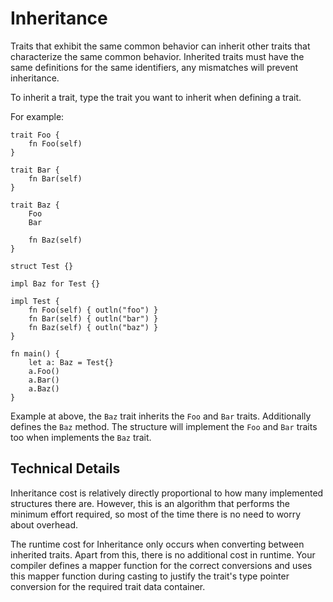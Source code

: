 # Inheritance

Traits that exhibit the same common behavior can inherit other traits that characterize the same common behavior. Inherited traits must have the same definitions for the same identifiers, any mismatches will prevent inheritance.

To inherit a trait, type the trait you want to inherit when defining a trait.

For example:
```jule
trait Foo {
    fn Foo(self)
}

trait Bar {
    fn Bar(self)
}

trait Baz {
    Foo
    Bar

    fn Baz(self)
}

struct Test {}

impl Baz for Test {}

impl Test {
    fn Foo(self) { outln("foo") }
    fn Bar(self) { outln("bar") }
    fn Baz(self) { outln("baz") }
}

fn main() {
    let a: Baz = Test{}
    a.Foo()
    a.Bar()
    a.Baz()
}
```
Example at above, the `Baz` trait inherits the `Foo` and `Bar` traits. Additionally defines the `Baz` method. The structure will implement the `Foo` and `Bar` traits too when implements the `Baz` trait.

## Technical Details

Inheritance cost is relatively directly proportional to how many implemented structures there are. However, this is an algorithm that performs the minimum effort required, so most of the time there is no need to worry about overhead.

The runtime cost for Inheritance only occurs when converting between inherited traits. Apart from this, there is no additional cost in runtime. Your compiler defines a mapper function for the correct conversions and uses this mapper function during casting to justify the trait's type pointer conversion for the required trait data container.